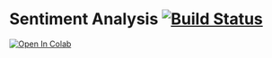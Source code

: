 # Sentiment Analysis  [![Build Status](https://travis-ci.org/pbmstrk/sentiment-analysis.svg?branch=master)](https://travis-ci.org/pbmstrk/sentiment-analysis)



[![Open In Colab](https://colab.research.google.com/assets/colab-badge.svg)](https://colab.research.google.com/github/pbmstrk/sentiment-analysis/blob/master/sentiment_analysis_sst.ipynb)



